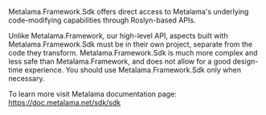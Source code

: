 Metalama.Framework.Sdk offers direct access to Metalama's underlying code-modifying capabilities through Roslyn-based APIs.

Unlike Metalama.Framework, our high-level API, aspects built with Metalama.Framework.Sdk must be in their own project, separate from the code they transform. Metalama.Framework.Sdk is much more complex and less safe than Metalama.Framework, and does not allow for a good design-time experience. You should use Metalama.Framework.Sdk only when necessary.

To learn more visit Metalama documentation page:
https://doc.metalama.net/sdk/sdk